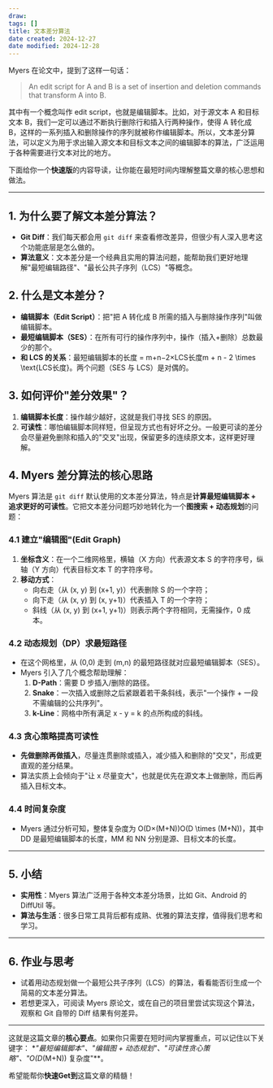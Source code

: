 ```yaml
---
draw:
tags: []
title: 文本差分算法
date created: 2024-12-27
date modified: 2024-12-28
---
```


Myers 在论文中，提到了这样一句话：

> An edit script for A and B is a set of insertion and deletion commands that transform A into B.

其中有一个概念叫作 edit script，也就是编辑脚本。比如，对于源文本 A 和目标文本 B，我们一定可以通过不断执行删除行和插入行两种操作，使得 A 转化成 B，这样的一系列插入和删除操作的序列就被称作编辑脚本。所以，文本差分算法，可以定义为用于求出输入源文本和目标文本之间的编辑脚本的算法，广泛运用于各种需要进行文本对比的地方。

下面给你一个**快速版**的内容导读，让你能在最短时间内理解整篇文章的核心思想和做法。

---

## 1. 为什么要了解文本差分算法？

- **Git Diff**：我们每天都会用 `git diff` 来查看修改差异，但很少有人深入思考这个功能底层是怎么做的。
- **算法意义**：文本差分是一个经典且实用的算法问题，能帮助我们更好地理解"最短编辑路径"、"最长公共子序列（LCS）"等概念。

## 2. 什么是文本差分？

- **编辑脚本（Edit Script）**：把"把 A 转化成 B 所需的插入与删除操作序列"叫做编辑脚本。
- **最短编辑脚本（SES）**：在所有可行的操作序列中，操作（插入+删除）总数最少的那个。
- **和 LCS 的关系**：最短编辑脚本的长度 = m+n−2×LCS长度m + n - 2 \times \text{LCS长度}。两个问题（SES 与 LCS）是对偶的。

## 3. 如何评价"差分效果"？

1. **编辑脚本长度**：操作越少越好，这就是我们寻找 SES 的原因。
2. **可读性**：哪怕编辑脚本同样短，但呈现方式也有好坏之分。一般更可读的差分会尽量避免删除和插入的"交叉"出现，保留更多的连续原文本，这样更好理解。

## 4. Myers 差分算法的核心思路

Myers 算法是 `git diff` 默认使用的文本差分算法，特点是**计算最短编辑脚本 + 追求更好的可读性**。它把文本差分问题巧妙地转化为一个**图搜索 + 动态规划**的问题：

### 4.1 建立"编辑图"(Edit Graph)

1. **坐标含义**：在一个二维网格里，横轴（X 方向）代表源文本 S 的字符序号，纵轴（Y 方向）代表目标文本 T 的字符序号。
2. **移动方式**：
    - 向右走（从 (x, y) 到 (x+1, y)）代表删除 S 的一个字符；
    - 向下走（从 (x, y) 到 (x, y+1)）代表插入 T 的一个字符；
    - 斜线（从 (x, y) 到 (x+1, y+1)）则表示两个字符相同，无需操作，0 成本。

### 4.2 动态规划（DP）求最短路径

- 在这个网格里，从 (0,0) 走到 (m,n) 的最短路径就对应最短编辑脚本（SES）。
- Myers 引入了几个概念帮助理解：
    1. **D-Path**：需要 D 步插入/删除的路径。
    2. **Snake**：一次插入或删除之后紧跟着若干条斜线，表示"一个操作 + 一段不需编辑的公共序列"。
    3. **k-Line**：网格中所有满足 x - y = k 的点所构成的斜线。

### 4.3 贪心策略提高可读性

- **先做删除再做插入**，尽量连贯删除或插入，减少插入和删除的"交叉"，形成更直观的差分结果。
- 算法实质上会倾向于"让 x 尽量变大"，也就是优先在源文本上做删除，而后再插入目标文本。

### 4.4 时间复杂度

- Myers 通过分析可知，整体复杂度为 O(D×(M+N))O(D \times (M+N))，其中 DD 是最短编辑脚本的长度，MM 和 NN 分别是源、目标文本的长度。

---

## 5. 小结

- **实用性**：Myers 算法广泛用于各种文本差分场景，比如 Git、Android 的 DiffUtil 等。
- **算法与生活**：很多日常工具背后都有成熟、优雅的算法支撑，值得我们思考和学习。

---

## 6. 作业与思考

- 试着用动态规划做一个最短公共子序列（LCS）的算法，看看能否衍生成一个简易的文本差分算法。
- 若想更深入，可阅读 Myers 原论文，或在自己的项目里尝试实现这个算法，观察和 Git 自带的 Diff 结果有何差异。

---

这就是这篇文章的**核心要点**。如果你只需要在短时间内掌握重点，可以记住以下关键字：
*_"最短编辑脚本"、"编辑图 + 动态规划"、"可读性贪心策略"、"O(D_(M+N)) 复杂度"**。

希望能帮你**快速Get到**这篇文章的精髓！
